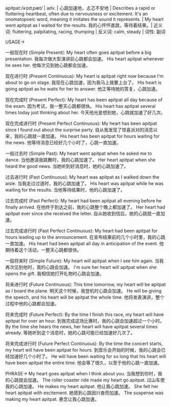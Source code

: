 apitpat:/əˈpɪtˌpæt/ | adv. | 心跳加速地，忐忑不安地 |  Describes a rapid or fluttering heartbeat, often due to nervousness or excitement.  It's an onomatopoeic word, meaning it imitates the sound it represents. | My heart went apitpat as I waited for the results. 我的心怦怦直跳，等待着结果。| 近义词:  fluttering, palpitating, racing, thumping | 反义词: calm, steady | 词性: 副词


USAGE->

一般现在时 (Simple Present):
My heart often goes apitpat before a big presentation.  我每次做大型演讲前心跳都会加速。
His heart apitpat whenever he sees her.  他每次见到她心跳都会加速。


现在进行时 (Present Continuous):
My heart is apitpat right now because I'm about to go on stage.  我现在心跳加速，因为我马上就要上台了。
His heart is going apitpat as he waits for her to answer. 他正等待她的答复，心跳加速。



现在完成时 (Present Perfect):
My heart has been apitpat all day because of the exam.  因为考试，我一整天心跳都很快。
His heart has apitpat several times today just thinking about her. 今天他光是想到她，心跳就加速了好几次。



现在完成进行时 (Present Perfect Continuous):
My heart has been apitpat since I found out about the surprise party. 自从我发现了惊喜派对的消息以来，我的心跳就一直加速。
His heart has been apitpat for hours waiting for the news.  他等待消息已经好几个小时了，心跳一直加速。



一般过去时 (Simple Past):
My heart went apitpat when he asked me to dance. 当他邀请我跳舞时，我的心跳加速了。
Her heart apitpat when she heard the good news. 当她听到好消息时，她的心跳加速了。



过去进行时 (Past Continuous):
My heart was apitpat as I walked down the aisle. 当我走过过道时，我的心跳加速了。
His heart was apitpat while he was waiting for the results.  当他等待结果时，他的心跳加速了。



过去完成时 (Past Perfect):
My heart had been apitpat all evening before he finally arrived. 在他终于到达之前，我的心跳整个晚上都加速了。
Her heart had apitpat ever since she received the letter. 自从她收到信后，她的心跳就一直加速。



过去完成进行时 (Past Perfect Continuous):
My heart had been apitpat for hours leading up to the announcement. 在宣布结果前的几个小时里，我的心跳一直加速。
His heart had been apitpat all day in anticipation of the event.  他期待着这个活动，一整天心跳都很快。



一般将来时 (Simple Future):
My heart will apitpat when I see him again. 当我再次见到他时，我的心跳会加速。
I'm sure her heart will apitpat when she opens the gift. 我相信她打开礼物时心跳会加速。



将来进行时 (Future Continuous):
This time tomorrow, my heart will be apitpat as I board the plane. 明天这个时候，我登机时心跳会加速。
He will be giving the speech, and his heart will be apitpat the whole time. 他将发表演讲，整个过程中他的心跳都会加速。



将来完成时 (Future Perfect):
By the time I finish this race, my heart will have apitpat for over an hour. 到我完成这场比赛时，我的心跳会加速超过一个小时。
By the time she hears the news, her heart will have apitpat several times already. 等她听到这个消息时，她的心跳可能已经加速好几次了。



将来完成进行时 (Future Perfect Continuous):
By the time the concert starts, my heart will have been apitpat for hours.  到音乐会开始的时候，我的心跳会已经加速好几个小时了。
He will have been waiting for so long that his heart will have been apitpat the entire time. 他会等了很久，以至于他的心跳一直加速。



PHRASE->
My heart goes apitpat when I think about you.  当我想到你时，我的心跳就会加速。
The roller coaster ride made my heart go apitpat.  过山车使我的心跳加速。
He makes my heart apitpat. 他让我心跳加速。
She felt her heart apitpat with excitement. 她感到心跳因兴奋而加速。
The suspense was making my heart apitpat.  悬念让我心跳加速。
